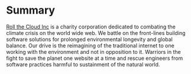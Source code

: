 # Summary

[Roll the Cloud Inc](https://rollthecloud.com) is a charity corporation dedicated to combating the climate crisis on the world wide web. We battle on the front-lines building software solutions for prolonged environmental longevity and global balance. Our drive is the reimagining of the traditional internet to one working with the environment and not in opposition to it. Warriors in the fight to save the planet one website at a time and rescue engineers from software practices harmful to sustainment of the natural world.
